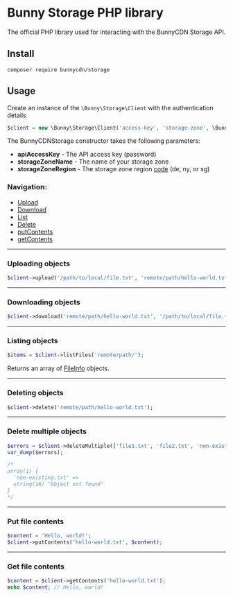 # Bunny Storage PHP library

The official PHP library used for interacting with the BunnyCDN Storage API.

## Install

```
composer require bunnycdn/storage
```

## Usage

Create an instance of the `\Bunny\Storage\Client` with the authentication details

```php
$client = new \Bunny\Storage\Client('access-key', 'storage-zone', \Bunny\Storage\Region::SINGAPORE);
```

The BunnyCDNStorage constructor takes the following parameters:
- **apiAccessKey** - The API access key (password)
- **storageZoneName** - The name of your storage zone
- **storageZoneRegion** - The storage zone region [code](src/Region.php#L9-L17) (de, ny, or sg)

### Navigation:

- [Upload](#uploading-objects)
- [Download](#downloading-objects)
- [List](#listing-objects)
- [Delete](#deleting-objects)
- [putContents](#put-file-contents)
- [getContents](#get-file-contents)

---

### Uploading objects

```php
$client->upload('/path/to/local/file.txt', 'remote/path/hello-world.txt');
```

---

### Downloading objects

```php
$client->download('remote/path/hello-world.txt', '/path/to/local/file.txt');
```

---

### Listing objects

```php
$items = $client->listFiles('remote/path/');
```

Returns an array of [FileInfo](src/FileInfo.php) objects.

---

### Deleting objects

```php
$client->delete('remote/path/hello-world.txt');
```

---

### Delete multiple objects

```php
$errors = $client->deleteMultiple(['file1.txt', 'file2.txt', 'non-existing.txt']);
var_dump($errors);

/*
array(1) {
  'non-existing.txt' =>
  string(16) "Object not found"
}
*/
```

---

### Put file contents

```php
$content = 'Hello, world!';
$client->putContents('hello-world.txt', $content);
```

---

### Get file contents

```php
$content = $client->getContents('hello-world.txt');
echo $content; // Hello, world!
```
